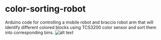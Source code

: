 # color-sorting-robot
Arduino code for controlling a mobile robot and braccio robot arm that will identify different colored blocks using TCS3200 color sensor and sort them into corresponding bins.
![alt text](https://github.com/ryanhursst/color-sorting-robot/main/photos/robot-front.jpg?raw=true)
